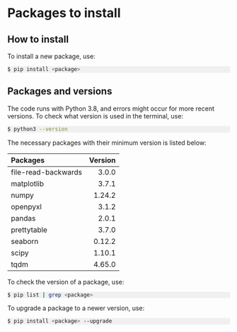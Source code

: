 # Packages to install

## How to install

To install a new package, use:

<div style="background-color: #F0F0F0;">

```bash
$ pip install <package>
```
</div>

## Packages and versions

The code runs with Python 3.8, and errors might occur for more recent versions. To check what version is used in the terminal, use:

<div style="background-color: #F0F0F0;">

```bash
$ python3 --version
```
</div>

The necessary packages with their minimum version is listed below:

| Packages            | Version  |
| :------------------ | -------: |
| file-read-backwards | 3.0.0    |
| matplotlib          | 3.7.1    | 
| numpy               | 1.24.2   |
| openpyxl            | 3.1.2    |
| pandas              | 2.0.1    |
| prettytable         | 3.7.0    |
| seaborn             | 0.12.2   |
| scipy               | 1.10.1   |
| tqdm                | 4.65.0   |

To check the version of a package, use:

<div style="background-color: #F0F0F0;">

```bash
$ pip list | grep <package>
```
</div>

To upgrade a package to a newer version, use:

<div style="background-color: #F0F0F0;">

```bash
$ pip install <package> --upgrade
```
</div>
